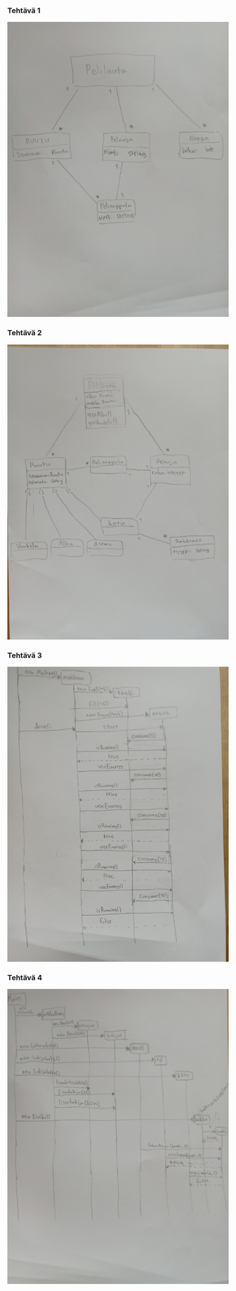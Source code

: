 ### Tehtävä 1
![Tehtava1](https://github.com/nettivastaava/ot-harjoitustyo/blob/master/laskarit/viikko3/kuvat/IMG_20201110_110152.jpg)

### Tehtävä 2
![Tehtava2](https://github.com/nettivastaava/ot-harjoitustyo/blob/master/laskarit/viikko3/kuvat/IMG_20201110_110209.jpg)

### Tehtävä 3
![Tehtava3](https://github.com/nettivastaava/ot-harjoitustyo/blob/master/laskarit/viikko3/kuvat/IMG_20201110_110227.jpg)

### Tehtävä 4
![Tehtava4](https://github.com/nettivastaava/ot-harjoitustyo/blob/master/laskarit/viikko3/kuvat/IMG_20201110_110257.jpg)
